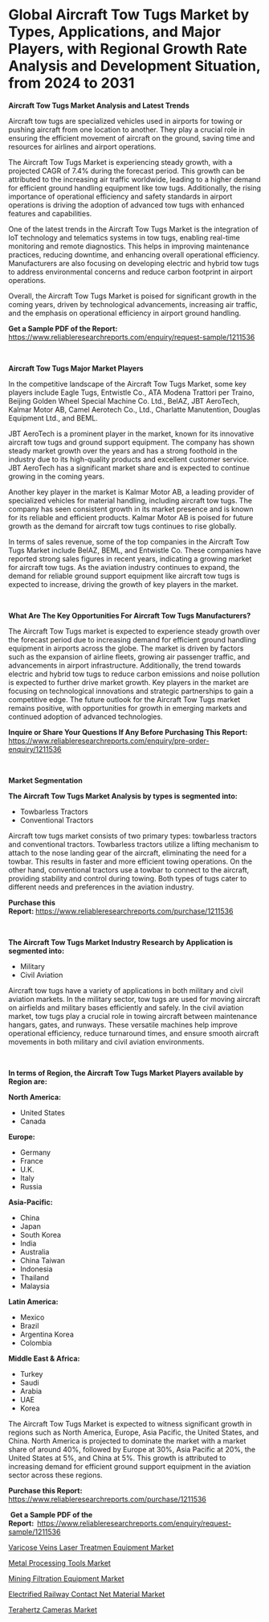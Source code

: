 <p><h1>Global Aircraft Tow Tugs Market by Types, Applications, and Major Players, with Regional Growth Rate Analysis and Development Situation, from 2024 to 2031</h1></p><p><strong>Aircraft Tow Tugs Market Analysis and Latest Trends</strong></p>
<p><p>Aircraft tow tugs are specialized vehicles used in airports for towing or pushing aircraft from one location to another. They play a crucial role in ensuring the efficient movement of aircraft on the ground, saving time and resources for airlines and airport operations.</p><p>The Aircraft Tow Tugs Market is experiencing steady growth, with a projected CAGR of 7.4% during the forecast period. This growth can be attributed to the increasing air traffic worldwide, leading to a higher demand for efficient ground handling equipment like tow tugs. Additionally, the rising importance of operational efficiency and safety standards in airport operations is driving the adoption of advanced tow tugs with enhanced features and capabilities.</p><p>One of the latest trends in the Aircraft Tow Tugs Market is the integration of IoT technology and telematics systems in tow tugs, enabling real-time monitoring and remote diagnostics. This helps in improving maintenance practices, reducing downtime, and enhancing overall operational efficiency. Manufacturers are also focusing on developing electric and hybrid tow tugs to address environmental concerns and reduce carbon footprint in airport operations.</p><p>Overall, the Aircraft Tow Tugs Market is poised for significant growth in the coming years, driven by technological advancements, increasing air traffic, and the emphasis on operational efficiency in airport ground handling.</p></p>
<p><strong>Get a Sample PDF of the Report:&nbsp;</strong> <a href="https://www.reliableresearchreports.com/enquiry/request-sample/1211536">https://www.reliableresearchreports.com/enquiry/request-sample/1211536</a></p>
<p>&nbsp;</p>
<p><strong>Aircraft Tow Tugs Major Market Players</strong></p>
<p><p>In the competitive landscape of the Aircraft Tow Tugs Market, some key players include Eagle Tugs, Entwistle Co., ATA Modena Trattori per Traino, Beijing Golden Wheel Special Machine Co. Ltd., BelAZ, JBT AeroTech, Kalmar Motor AB, Camel Aerotech Co., Ltd., Charlatte Manutention, Douglas Equipment Ltd., and BEML.</p><p>JBT AeroTech is a prominent player in the market, known for its innovative aircraft tow tugs and ground support equipment. The company has shown steady market growth over the years and has a strong foothold in the industry due to its high-quality products and excellent customer service. JBT AeroTech has a significant market share and is expected to continue growing in the coming years.</p><p>Another key player in the market is Kalmar Motor AB, a leading provider of specialized vehicles for material handling, including aircraft tow tugs. The company has seen consistent growth in its market presence and is known for its reliable and efficient products. Kalmar Motor AB is poised for future growth as the demand for aircraft tow tugs continues to rise globally.</p><p>In terms of sales revenue, some of the top companies in the Aircraft Tow Tugs Market include BelAZ, BEML, and Entwistle Co. These companies have reported strong sales figures in recent years, indicating a growing market for aircraft tow tugs. As the aviation industry continues to expand, the demand for reliable ground support equipment like aircraft tow tugs is expected to increase, driving the growth of key players in the market.</p></p>
<p>&nbsp;</p>
<p><strong>What Are The Key Opportunities For Aircraft Tow Tugs Manufacturers?</strong></p>
<p><p>The Aircraft Tow Tugs market is expected to experience steady growth over the forecast period due to increasing demand for efficient ground handling equipment in airports across the globe. The market is driven by factors such as the expansion of airline fleets, growing air passenger traffic, and advancements in airport infrastructure. Additionally, the trend towards electric and hybrid tow tugs to reduce carbon emissions and noise pollution is expected to further drive market growth. Key players in the market are focusing on technological innovations and strategic partnerships to gain a competitive edge. The future outlook for the Aircraft Tow Tugs market remains positive, with opportunities for growth in emerging markets and continued adoption of advanced technologies.</p></p>
<p><strong>Inquire or Share Your Questions If Any Before Purchasing This Report:</strong> <a href="https://www.reliableresearchreports.com/enquiry/pre-order-enquiry/1211536">https://www.reliableresearchreports.com/enquiry/pre-order-enquiry/1211536</a></p>
<p>&nbsp;</p>
<p><strong>Market Segmentation</strong></p>
<p><strong>The Aircraft Tow Tugs Market Analysis by types is segmented into:</strong></p>
<p><ul><li>Towbarless Tractors</li><li>Conventional Tractors</li></ul></p>
<p><p>Aircraft tow tugs market consists of two primary types: towbarless tractors and conventional tractors. Towbarless tractors utilize a lifting mechanism to attach to the nose landing gear of the aircraft, eliminating the need for a towbar. This results in faster and more efficient towing operations. On the other hand, conventional tractors use a towbar to connect to the aircraft, providing stability and control during towing. Both types of tugs cater to different needs and preferences in the aviation industry.</p></p>
<p><strong>Purchase this Report:&nbsp;</strong><a href="https://www.reliableresearchreports.com/purchase/1211536">https://www.reliableresearchreports.com/purchase/1211536</a></p>
<p>&nbsp;</p>
<p><strong>The Aircraft Tow Tugs Market Industry Research by Application is segmented into:</strong></p>
<p><ul><li>Military</li><li>Civil Aviation</li></ul></p>
<p><p>Aircraft tow tugs have a variety of applications in both military and civil aviation markets. In the military sector, tow tugs are used for moving aircraft on airfields and military bases efficiently and safely. In the civil aviation market, tow tugs play a crucial role in towing aircraft between maintenance hangars, gates, and runways. These versatile machines help improve operational efficiency, reduce turnaround times, and ensure smooth aircraft movements in both military and civil aviation environments.</p></p>
<p>&nbsp;</p>
<p><strong>In terms of Region, the Aircraft Tow Tugs Market Players available by Region are:</strong></p>
<p>
    <p> <strong> North America: </strong>
        <ul>
            <li>United States</li>
            <li>Canada</li>
        </ul>
        </p> 
    <p> <strong> Europe: </strong>
        <ul>
            <li>Germany</li>
            <li>France</li>
            <li>U.K.</li>
            <li>Italy</li>
            <li>Russia</li>
        </ul>
        </p> 
    <p> <strong> Asia-Pacific: </strong>
        <ul>
            <li>China</li>
            <li>Japan</li>
            <li>South Korea</li>
            <li>India</li>
            <li>Australia</li>
            <li>China Taiwan</li>
            <li>Indonesia</li>
            <li>Thailand</li>
            <li>Malaysia</li>
        </ul>
        </p> 
    <p> <strong> Latin America: </strong>
        <ul>
            <li>Mexico</li>
            <li>Brazil</li>
            <li>Argentina Korea</li>
            <li>Colombia</li>
        </ul>
        </p> 
    <p> <strong> Middle East & Africa: </strong>
        <ul>
            <li>Turkey</li>
            <li>Saudi</li>
            <li>Arabia</li>
            <li>UAE</li>
            <li>Korea</li>
        </ul>
    </p>
    </p>
<p><p>The Aircraft Tow Tugs Market is expected to witness significant growth in regions such as North America, Europe, Asia Pacific, the United States, and China. North America is projected to dominate the market with a market share of around 40%, followed by Europe at 30%, Asia Pacific at 20%, the United States at 5%, and China at 5%. This growth is attributed to increasing demand for efficient ground support equipment in the aviation sector across these regions.</p></p>
<p><strong>Purchase this Report: </strong><a href="https://www.reliableresearchreports.com/purchase/1211536">https://www.reliableresearchreports.com/purchase/1211536</a></p>
<p>&nbsp;<strong>Get a Sample PDF of the Report:&nbsp;&nbsp;</strong><a href="https://www.reliableresearchreports.com/enquiry/request-sample/1211536">https://www.reliableresearchreports.com/enquiry/request-sample/1211536</a></p>
<p><strong></strong></p>
<p><p><a href="https://medium.com/@joanacasper19/varicose-veins-laser-treatmen-equipment-market-competitive-analysis-market-trends-and-forecast-to-0f8e70d6d1cf">Varicose Veins Laser Treatmen Equipment Market</a></p><p><a href="https://github.com/nicholepatriciadoylenwnrjr0/Market-Research-Report-List-1/blob/main/metal-processing-tools-market.md">Metal Processing Tools Market</a></p><p><a href="https://medium.com/@fosterfahey1016/mining-filtration-equipment-market-research-report-its-history-and-forecast-2024-to-2031-5509acfd517e">Mining Filtration Equipment Market</a></p><p><a href="https://medium.com/@fosterfahey1016/electrified-railway-contact-net-material-market-exploring-market-share-market-trends-and-future-dad248ddcbf7">Electrified Railway Contact Net Material Market</a></p><p><a href="https://github.com/gamblestampleyjenny50m5sl6/Market-Research-Report-List-1/blob/main/terahertz-cameras-market.md">Terahertz Cameras Market</a></p></p>